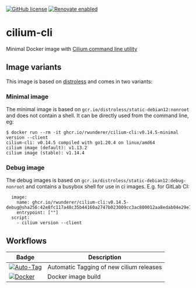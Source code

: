 [![GitHub license](https://img.shields.io/github/license/rwunderer/cilium-cli.svg)](https://github.com/rwunderer/cilium-cli/blob/main/LICENSE)
<a href="https://renovatebot.com"><img alt="Renovate enabled" src="https://img.shields.io/badge/renovate-enabled-brightgreen.svg?style=flat-square"></a>

# cilium-cli
Minimal Docker image with [Cilium command line utility](https://github.com/cilium/cilium-cli)

## Image variants

This image is based on [distroless](https://github.com/GoogleContainerTools/distroless) and comes in two variants:

### Minimal image

The minimal image is based on `gcr.io/distroless/static-debian12:nonroot` and does not contain a shell. It can be directly used from the command line, eg:

```
$ docker run --rm -it ghcr.io/rwunderer/cilium-cli:v0.14.5-minimal version --client
cilium-cli: v0.14.5 compiled with go1.20.4 on linux/amd64
cilium image (default): v1.13.2
cilium image (stable): v1.14.4
```

### Debug image

The debug images is based on `gcr.io/distroless/static-debian12:debug-nonroot` and contains a busybox shell for use in ci images.
E.g. for GitLab CI:

```
  image:
    name: ghcr.io/rwunderer/cilium-cli:v0.14.5-debug@sha256:42e8fc117a48c35b44160a2747b023009cc3ac800012aa8edab04e29e7166c81
    entrypoint: [""]
  script:
    - cilium version --client
```

## Workflows

| Badge      | Description
|------------|---------
|[![Auto-Tag](https://github.com/rwunderer/cilium-cli/actions/workflows/renovate-create-tag.yml/badge.svg)](https://github.com/rwunderer/cilium-cli/actions/workflows/renovate-create-tag.yml) | Automatic Tagging of new cilium releases
|[![Docker](https://github.com/rwunderer/cilium-cli/actions/workflows/docker-publish.yml/badge.svg)](https://github.com/rwunderer/cilium-cli/actions/workflows/docker-publish.yml) | Docker image build
